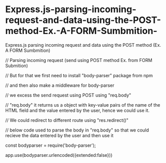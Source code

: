 # Express.js-parsing-incoming-request-and-data-using-the-POST-method-Ex.-A-FORM-Sumbmition-
Express.js parsing incoming request and data using the POST method (Ex. A FORM Sumbmition)

// Parsing incoming request (send using POST method Ex. from FORM Submition)

// But for that we first need to install "body-parser" package from npm

// and then also make a middleware for body-parser 

// we excess the send request using POST using "req.body"

// "req.body" it returns us a object with key-value pairs of the name of the HTML field and the value entered by the user, hence we could use it.

// We could redirect to different route using "res.redirect()"

// below code used to parse the body in "req.body" so that we could recieve the data entered by the user and then use it

const bodyparser = require('body-parser');

app.use(bodyparser.urlencoded({extended:false}))
